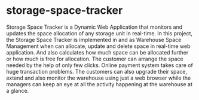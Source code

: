 # storage-space-tracker
Storage Space Tracker is a Dynamic Web Application that monitors and  updates the space allocation of any storage unit in real-time. In this project, the Storage  Space Tracker is implemented in and as Warehouse Space Management when can  allocate, update and delete space in real-time web application. And also calculates how  much space can be allocated further or how much is free for allocation. The customer  can arrange the space needed by the help of only few clicks. Online payment system  takes care of huge transaction problems. The customers can also upgrade their space,  extend and also monitor the warehouse using just a web browser while the managers  can keep an eye at all the activity happening at the warehouse at a glance.
